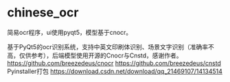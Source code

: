 # chinese_ocr
简易ocr程序，ui使用pyqt5，模型基于cnocr。

基于PyQt5的ocr识别系统，支持中英文印刷体识别、场景文字识别（准确率不高，仅供参考），后端模型使用开源的Cnocr与Cnstd，感谢作者。
https://github.com/breezedeus/cnocr    https://github.com/breezedeus/cnstd
Pyinstaller打包 https://download.csdn.net/download/qq_21469107/14134514

